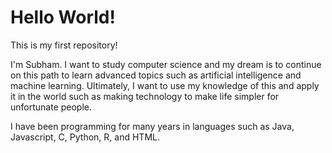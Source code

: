 # Hello World!

This is my first repository! 

I'm Subham. I want to study computer science and my dream is to continue on this path to learn advanced topics such as artificial intelligence and machine learning. Ultimately, I want to use my knowledge of this and apply it in the world such as making technology to make life simpler for unfortunate people. 

I have been programming for many years in languages such as Java, Javascript, C, Python, R, and HTML. 
